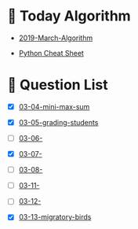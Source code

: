 # 🌿 Today Algorithm
- [2019-March-Algorithm](https://github.com/today-s-algorithm/2019-March-Algorithm)

- [Python Cheat Sheet](https://github.com/godori/today-algorithm/blob/master/python-cheat-sheet.md)
# 🍪 Question List
- [x] [03-04-mini-max-sum](https://www.hackerrank.com/challenges/mini-max-sum)
- [x] [03-05-grading-students](https://www.hackerrank.com/challenges/grading)
- [ ] [03-06-]()
- [X] [03-07-](https://www.hackerrank.com/challenges/kangaroo)
- [ ] [03-08-]()
- [ ] [03-11-]()
- [ ] [03-12-]()
- [X] [03-13-migratory-birds](https://www.hackerrank.com/challenges/migratory-birds)

